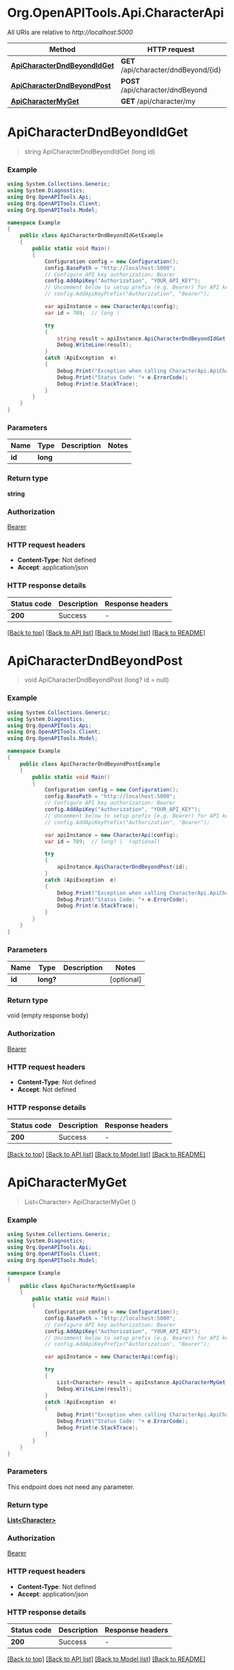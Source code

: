 # Org.OpenAPITools.Api.CharacterApi

All URIs are relative to *http://localhost:5000*

Method | HTTP request | Description
------------- | ------------- | -------------
[**ApiCharacterDndBeyondIdGet**](CharacterApi.md#apicharacterdndbeyondidget) | **GET** /api/character/dndBeyond/{id} | 
[**ApiCharacterDndBeyondPost**](CharacterApi.md#apicharacterdndbeyondpost) | **POST** /api/character/dndBeyond | 
[**ApiCharacterMyGet**](CharacterApi.md#apicharactermyget) | **GET** /api/character/my | 


<a name="apicharacterdndbeyondidget"></a>
# **ApiCharacterDndBeyondIdGet**
> string ApiCharacterDndBeyondIdGet (long id)



### Example
```csharp
using System.Collections.Generic;
using System.Diagnostics;
using Org.OpenAPITools.Api;
using Org.OpenAPITools.Client;
using Org.OpenAPITools.Model;

namespace Example
{
    public class ApiCharacterDndBeyondIdGetExample
    {
        public static void Main()
        {
            Configuration config = new Configuration();
            config.BasePath = "http://localhost:5000";
            // Configure API key authorization: Bearer
            config.AddApiKey("Authorization", "YOUR_API_KEY");
            // Uncomment below to setup prefix (e.g. Bearer) for API key, if needed
            // config.AddApiKeyPrefix("Authorization", "Bearer");

            var apiInstance = new CharacterApi(config);
            var id = 789;  // long | 

            try
            {
                string result = apiInstance.ApiCharacterDndBeyondIdGet(id);
                Debug.WriteLine(result);
            }
            catch (ApiException  e)
            {
                Debug.Print("Exception when calling CharacterApi.ApiCharacterDndBeyondIdGet: " + e.Message );
                Debug.Print("Status Code: "+ e.ErrorCode);
                Debug.Print(e.StackTrace);
            }
        }
    }
}
```

### Parameters

Name | Type | Description  | Notes
------------- | ------------- | ------------- | -------------
 **id** | **long**|  | 

### Return type

**string**

### Authorization

[Bearer](../README.md#Bearer)

### HTTP request headers

 - **Content-Type**: Not defined
 - **Accept**: application/json

### HTTP response details
| Status code | Description | Response headers |
|-------------|-------------|------------------|
| **200** | Success |  -  |

[[Back to top]](#) [[Back to API list]](../README.md#documentation-for-api-endpoints) [[Back to Model list]](../README.md#documentation-for-models) [[Back to README]](../README.md)

<a name="apicharacterdndbeyondpost"></a>
# **ApiCharacterDndBeyondPost**
> void ApiCharacterDndBeyondPost (long? id = null)



### Example
```csharp
using System.Collections.Generic;
using System.Diagnostics;
using Org.OpenAPITools.Api;
using Org.OpenAPITools.Client;
using Org.OpenAPITools.Model;

namespace Example
{
    public class ApiCharacterDndBeyondPostExample
    {
        public static void Main()
        {
            Configuration config = new Configuration();
            config.BasePath = "http://localhost:5000";
            // Configure API key authorization: Bearer
            config.AddApiKey("Authorization", "YOUR_API_KEY");
            // Uncomment below to setup prefix (e.g. Bearer) for API key, if needed
            // config.AddApiKeyPrefix("Authorization", "Bearer");

            var apiInstance = new CharacterApi(config);
            var id = 789;  // long? |  (optional) 

            try
            {
                apiInstance.ApiCharacterDndBeyondPost(id);
            }
            catch (ApiException  e)
            {
                Debug.Print("Exception when calling CharacterApi.ApiCharacterDndBeyondPost: " + e.Message );
                Debug.Print("Status Code: "+ e.ErrorCode);
                Debug.Print(e.StackTrace);
            }
        }
    }
}
```

### Parameters

Name | Type | Description  | Notes
------------- | ------------- | ------------- | -------------
 **id** | **long?**|  | [optional] 

### Return type

void (empty response body)

### Authorization

[Bearer](../README.md#Bearer)

### HTTP request headers

 - **Content-Type**: Not defined
 - **Accept**: Not defined

### HTTP response details
| Status code | Description | Response headers |
|-------------|-------------|------------------|
| **200** | Success |  -  |

[[Back to top]](#) [[Back to API list]](../README.md#documentation-for-api-endpoints) [[Back to Model list]](../README.md#documentation-for-models) [[Back to README]](../README.md)

<a name="apicharactermyget"></a>
# **ApiCharacterMyGet**
> List&lt;Character&gt; ApiCharacterMyGet ()



### Example
```csharp
using System.Collections.Generic;
using System.Diagnostics;
using Org.OpenAPITools.Api;
using Org.OpenAPITools.Client;
using Org.OpenAPITools.Model;

namespace Example
{
    public class ApiCharacterMyGetExample
    {
        public static void Main()
        {
            Configuration config = new Configuration();
            config.BasePath = "http://localhost:5000";
            // Configure API key authorization: Bearer
            config.AddApiKey("Authorization", "YOUR_API_KEY");
            // Uncomment below to setup prefix (e.g. Bearer) for API key, if needed
            // config.AddApiKeyPrefix("Authorization", "Bearer");

            var apiInstance = new CharacterApi(config);

            try
            {
                List<Character> result = apiInstance.ApiCharacterMyGet();
                Debug.WriteLine(result);
            }
            catch (ApiException  e)
            {
                Debug.Print("Exception when calling CharacterApi.ApiCharacterMyGet: " + e.Message );
                Debug.Print("Status Code: "+ e.ErrorCode);
                Debug.Print(e.StackTrace);
            }
        }
    }
}
```

### Parameters
This endpoint does not need any parameter.

### Return type

[**List&lt;Character&gt;**](Character.md)

### Authorization

[Bearer](../README.md#Bearer)

### HTTP request headers

 - **Content-Type**: Not defined
 - **Accept**: application/json

### HTTP response details
| Status code | Description | Response headers |
|-------------|-------------|------------------|
| **200** | Success |  -  |

[[Back to top]](#) [[Back to API list]](../README.md#documentation-for-api-endpoints) [[Back to Model list]](../README.md#documentation-for-models) [[Back to README]](../README.md)

